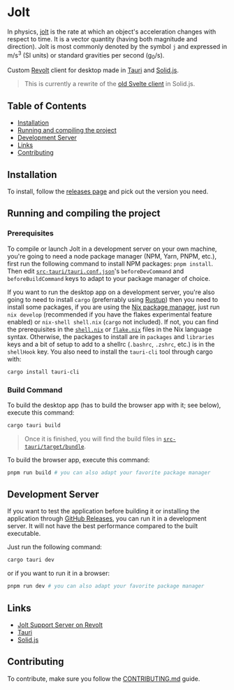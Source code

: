 <!-- omit in toc -->

# Jolt

In physics, [jolt](<https://en.m.wikipedia.org/wiki/Jerk_(physics)>) is the rate at which an object's acceleration changes with respect to time. It is a vector quantity (having both magnitude and direction). Jolt is most commonly denoted by the symbol `j` and expressed in m/s<sup>3</sup> (SI units) or standard gravities per second (g<sub>0</sub>/s).

Custom [Revolt](https://www.github.com/revoltchat) client for desktop made in [Tauri](https://tauri.app) and [Solid.js](https://solidjs.com).

> This is currently a rewrite of the [old Svelte client](https://github.com/vloddot/jolt) in Solid.js.

<!-- omit in toc -->

## Table of Contents

- [Installation](#installation)
- [Running and compiling the project](#running-and-compiling-the-project)
- [Development Server](#development-server)
- [Links](#links)
- [Contributing](#contributing)

## Installation

To install, follow the [releases page](https://www.github.com/vloddot/jolt/releases) and pick out the version you need.

## Running and compiling the project

<!-- omit in toc -->

### Prerequisites

To compile or launch Jolt in a development server on your own machine, you're going to need a node package manager (NPM, Yarn, PNPM, etc.), first run the following command to install NPM packages: `pnpm install`. Then edit [`src-tauri/tauri.conf.json`](src-tauri/tauri.conf.json)'s `beforeDevCommand` and `beforeBuildCommand` keys to adapt to your package manager of choice.

If you want to run the desktop app on a development server, you're also going to need to install `cargo` (preferrably using [Rustup](https://rustup.rs)) then you need to install some packages, if you are using the [Nix package manager](<https://en.m.wikipedia.org/wiki/Nix_(package_manager)>), just run `nix develop` (recommended if you have the flakes experimental feature enabled) or `nix-shell shell.nix` (`cargo` not included). If not, you can find the prerequisites in the [`shell.nix`](shell.nix) or [`flake.nix`](flake.nix) files in the Nix language syntax. Otherwise, the packages to install are in `packages` and `libraries` keys and a bit of setup to add to a shellrc (`.bashrc`, `.zshrc`, etc.) is in the `shellHook` key. You also need to install the `tauri-cli` tool through cargo with:

```bash
cargo install tauri-cli
```

<!-- omit in toc -->

### Build Command

To build the desktop app (has to build the browser app with it; see below), execute this command:

```bash
cargo tauri build
```

> Once it is finished, you will find the build files in [`src-tauri/target/bundle`](src-tauri/target/bundle).

To build the browser app, execute this command:

```bash
pnpm run build # you can also adapt your favorite package manager
```

## Development Server

If you want to test the application before building it or installing the application through [GitHub Releases](https://github.com/vloddot/jolt/releases), you can run it in a development server. It will not have the best performance compared to the built executable.

Just run the following command:

```bash
cargo tauri dev
```

or if you want to run it in a browser:

```bash
pnpm run dev # you can also adapt your favorite package manager
```

## Links

- [Jolt Support Server on Revolt](https://rvlt.gg/fHNkmtwZ)
- [Tauri](https://tauri.app)
- [Solid.js](https://solidjs.com)

## Contributing

To contribute, make sure you follow the [CONTRIBUTING.md](CONTRIBUTING.md) guide.
